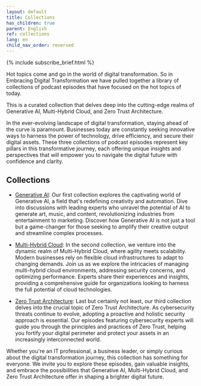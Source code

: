 ```yaml
---
layout: default
title: Collections
has_children: true
parent: English
ref: collections
lang: en
child_nav_order: reversed
---
```



<script type='text/javascript' src='https://platform-api.sharethis.com/js/sharethis.js#property=63d884dcaa39f90012ccb778&product=inline-share-buttons' async='async'></script>

{% include subscribe_brief.html %}

Hot topics come and go in the world of digital transformation. So in Embracing Digital Transformation we have pulled together a library of collections of podcast episodes that have focused on the hot topics of today.

This is a curated collection that delves deep into the cutting-edge realms of Generative AI, Multi-Hybrid Cloud, and Zero Trust Architecture.

In the ever-evolving landscape of digital transformation, staying ahead of the curve is paramount. Businesses today are constantly seeking innovative ways to harness the power of technology, drive efficiency, and secure their digital assets. These three collections of podcast episodes represent key pillars in this transformative journey, each offering unique insights and perspectives that will empower you to navigate the digital future with confidence and clarity.

## Collections

* [Generative AI](collection-generativeai): Our first collection explores the captivating world of Generative AI, a field that's redefining creativity and automation. Dive into discussions with leading experts who unravel the potential of AI to generate art, music, and content, revolutionizing industries from entertainment to marketing. Discover how Generative AI is not just a tool but a game-changer for those seeking to amplify their creative output and streamline complex processes.

* [Multi-Hybrid Cloud](collection-multihybridcloud): In the second collection, we venture into the dynamic realm of Multi-Hybrid Cloud, where agility meets scalability. Modern businesses rely on flexible cloud infrastructures to adapt to changing demands. Join us as we explore the intricacies of managing multi-hybrid cloud environments, addressing security concerns, and optimizing performance. Experts share their experiences and insights, providing a comprehensive guide for organizations looking to harness the full potential of cloud technologies.

* [Zero Trust Architecture](collection-zerotrustarchitecture): Last but certainly not least, our third collection delves into the crucial topic of Zero Trust Architecture. As cybersecurity threats continue to evolve, adopting a proactive and holistic security approach is essential. Our episodes featuring cybersecurity experts will guide you through the principles and practices of Zero Trust, helping you fortify your digital perimeter and protect your assets in an increasingly interconnected world.

Whether you're an IT professional, a business leader, or simply curious about the digital transformation journey, this collection has something for everyone. We invite you to explore these episodes, gain valuable insights, and embrace the possibilities that Generative AI, Multi-Hybrid Cloud, and Zero Trust Architecture offer in shaping a brighter digital future.
